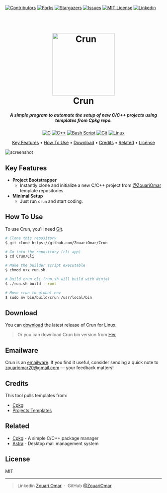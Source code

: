 <!-- PROJECT SHIELDS -->

[![Contributors](https://img.shields.io/badge/CONTRIBUTORS-01-blue?style=plastic)](https://github.com/ZouariOmar/Crun/graphs/contributors)
[![Forks](https://img.shields.io/badge/FORKS-00-blue?style=plastic)](https://github.com/ZouariOmar/Crun/network/members)
[![Stargazers](https://img.shields.io/badge/STARS-01-blue?style=plastic)](https://github.com/ZouariOmar/Crun/stargazers)
[![Issues](https://img.shields.io/badge/ISSUES-00-blue?style=plastic)](https://github.com/ZouariOmar/Crun/issues)
[![MIT License](https://img.shields.io/badge/LICENSE-MIT-blue?style=plastic)](LICENSE)
[![Linkedin](https://img.shields.io/badge/Linkedin-5.1k-blue?style=plastic)](https://www.linkedin.com/in/zouari-omar-143239283)

<h1 align="center">
  <br>
  <a href="https://github.com/ZouariOmar/Crun"><img src="doc/Crun.ico" alt="Crun" width="200"></a>
  <br>
  Crun
  <br>
</h1>

<h5 align="center">A simple program to automate the setup of new C/C++ projects using templates from Cpkg repo.</h5>

<p align="center">
  <a href="#"><img src="https://img.shields.io/badge/c-%2300599C.svg?style=for-the-badge&logo=c&logoColor=white" alt="C"></a>
  <a href="#"><img src="https://img.shields.io/badge/c++-%2300599C.svg?style=for-the-badge&logo=c%2B%2B&logoColor=white" alt="C++"></a>
  <a href="#"><img src="https://img.shields.io/badge/bash_script-%23121011.svg?style=for-the-badge&logo=gnu-bash&logoColor=white" alt="Bash Script"></a>
  <a href="#"><img src="https://img.shields.io/badge/git-%23F05033.svg?style=for-the-badge&logo=git&logoColor=white" alt="Git"></a>
    <a href="#"><img src="https://img.shields.io/badge/Linux-FCC624?style=for-the-badge&logo=linux&logoColor=black" alt="Linux"></a>
</p>

<p align="center">
  <a href="#key-features">Key Features</a> •
  <a href="#how-to-use">How To Use</a> •
  <a href="#download">Download</a> •
  <a href="#credits">Credits</a> •
  <a href="#related">Related</a> •
  <a href="#license">License</a>
</p>

![screenshot](doc/imgs/screenshot.png)

## Key Features

- **Project Bootstrapper**
  - Instantly clone and initialize a new C/C++ project from [@ZouariOmar](https://github.com/ZouariOmar/Cpkg) template repositories.
- **Minimal Setup**
  - Just run `crun` and start coding.

## How To Use

To use Crun, you'll need [Git](https://git-scm.com).

```bash
# Clone this repository
$ git clone https://github.com/ZouariOmar/Crun

# Go into the repository (cli app)
$ cd Crun/Cli

# Make the builder script executable
$ chmod u+x run.sh

# Build crun cli (run.sh will build with Ninja)
$ ./run.sh build --root

# Move crun to global env
$ sudo mv bin/build/crun /usr/local/bin
```

## Download

You can [download](https://github.com/ZouariOmar/Crun/releases) the latest release of Crun for Linux.

> Or you can download Crun bin version from [Her](https://www.mediafire.com/file/yufib9zbdljwy7g/Crun.zip/file)

## Emailware

Crun is an [emailware](https://en.wiktionary.org/wiki/emailware). If you find it useful, consider sending a quick note to <zouariomar20@gmail.com> — your feedback matters!

## Credits

This tool pulls templates from:

- [Cpkg](https://github.com/ZouariOmar/Cpkg)
- [Projects Templates](https://github.com/ZouariOmar/Cpkg/tree/main/templates)

## Related

- [Cpkg](https://github.com/ZouariOmar/Cpkg) - A simple C/C++ package manager
- [Astra](https://github.com/ZouariOmar/Astra) - Desktop mall management system

## License

MIT

---

> Linkedin [Zouari Omar](https://www.linkedin.com/in/zouari-omar-143239283) &nbsp;&middot;&nbsp;
> GitHub [@ZouariOmar](https://github.com/ZouariOmar)
